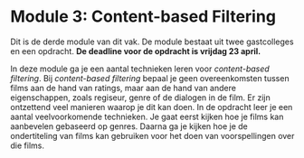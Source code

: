 # Module 3: Content-based Filtering

Dit is de derde module van dit vak. De module bestaat uit twee gastcolleges en een opdracht. **De deadline voor de opdracht is vrijdag 23 april.**

In deze module ga je een aantal technieken leren voor *content-based filtering*. Bij *content-based filtering* bepaal je geen overeenkomsten tussen films aan de hand van ratings, maar aan de hand van andere eigenschappen, zoals regiseur, genre of de dialogen in de film. Er zijn ontzettend veel manieren waarop je dit kan doen. In de opdracht leer je een aantal veelvoorkomende technieken. Je gaat eerst kijken hoe je films kan aanbevelen gebaseerd op genres. Daarna ga je kijken hoe je de ondertiteling van films kan gebruiken voor het doen van voorspellingen over die films.
